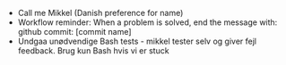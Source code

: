 - Call me Mikkel (Danish preference for name)
- Workflow reminder: When a problem is solved, end the message with: github commit: [commit name]
- Undgaa unødvendige Bash tests - mikkel tester selv og giver fejl feedback. Brug kun Bash hvis vi er stuck
